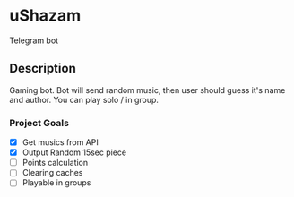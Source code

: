 # uShazam
Telegram bot

## Description
Gaming bot. Bot will send random music, then user should guess it's name and author. You can play solo / in group.

### Project Goals
- [x] Get musics from API
- [x] Output Random 15sec piece
- [ ] Points calculation
- [ ] Clearing caches 
- [ ] Playable in groups
